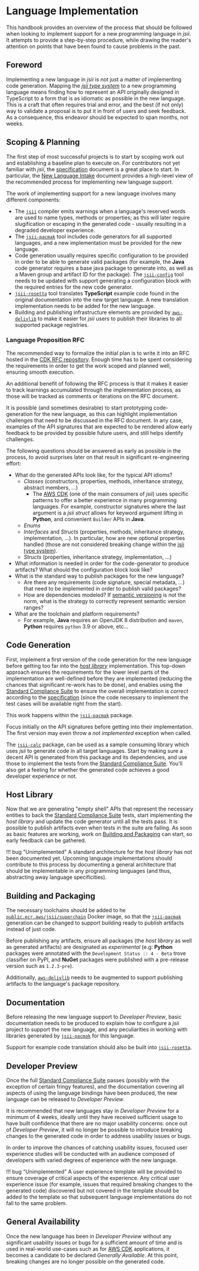 # Language Implementation

This handbook provides an overview of the process that should be followed when looking to implement support for a new
programming language in _jsii_. It attempts to provide a step-by-step procedure, while drawing the reader's attention on
points that have been found to cause problems in the past.

## Foreword

Implementing a new language in _jsii_ is not just a matter of implementing code generation. Mapping the _[jsii type
system]_ to a new programming language means finding how to represent an API originally designed in TypeScript to a form
that is as idiomatic as possible in the new language. This is a craft that often requires trial and error, and the best
(if not only) way to validate a proposal is to put it in front of users and seek feedback. As a consequence, this
endeavor should be expected to span months, not weeks.

## Scoping & Planning

The first step of most successful projects is to start by scoping work out and establishing a baseline plan to execute
on. For contributors not yet familiar with _jsii_, the [specification] document is a great place to start. In
particular, the [New Language Intake] document provides a high-level view of the recommended process for implementing
new language support.

The work of implementing support for a new language involves many different components:

- The [`jsii`] compiler emits warnings when a language's reserved words are used to name types, methods or properties;
  as this will later require slugification or escaping in the generated code - usually resulting in a degraded developer
  experience.
- The [`jsii-pacmak`] tool includes code generators for all supported languages, and a new implementation must be
  provided for the new language.
- Code generation usually requires specific configuration to be provided in order to be able to generate valid packages
  (for example, the **Java** code generator requires a base java package to generate into, as well as a Maven group and
  artifact ID for the package). The [`jsii-config`] tool needs to be updated with support generating a configuration
  block with the required entries for the new code generator.
- [`jsii-rosetta`] tool translates **TypeScript** example code found in the original documentation into the new target
  language. A new translation implementation needs to be added for the new language.
- Building and publishing infrastructure elements are provided by [`aws-delivlib`] to make it easier for _jsii_ users to
  publish their libraries to all supported package registries.

### Language Proposition RFC

The recommended way to formalize the initial plan is to write it into an RFC hosted in the [CDK RFC repository]. Enough
time has to be spent considering the requirements in order to get the work scoped and planned well, ensuring smooth
execution.

An additional benefit of following the RFC process is that it makes it easier to track learnings accumulated through the
implementation process, as those will be tracked as comments or iterations on the RFC document.

It is possible (and sometimes desirable) to start prototyping code-generation for the new language, as this can
highlight implementation challenges that need to be discussed in the RFC document. In any case, examples of the API
signatures that are expected to be rendered allow early feedback to be provided by possible future users, and still
helps identify challenges.

The following questions should be answered as early as possible in the process, to avoid surprises later on that result
in significant re-engineering effort:

- What do the generated APIs look like, for the typical API idioms?
  - _Classes_ (constructors, properties, methods, inheritance strategy, abstract members, ...)
    - The [AWS CDK] (one of the main consumers of _jsii_) uses specific patterns to offer a better experience in many
      programming languages. For example, constructor signatures where the last argument is a _jsii struct_ allows for
      keyword argument lifting in **Python**, and convenient `Builder` APIs in **Java**.
  - _Enums_
  - _Interfaces_ and _Structs_ (properties, methods, inheritance strategy, implementation, ...). In particular, how are
    new optional properties handled (those are not considered breaking change within the [jsii type system]).
  - _Structs_ (properties, inheritance strategy, implementation, ...)
- What information is needed in order for the code-generator to produce artifacts? What should the configuration block
  look like?
- What is the standard way to publish packages for the new language?
  - Are there any requirements (code signature, special metadata, ...) that need to be implemented in order to publish
    valid packages?
  - How are dependencies modeled? If [semantic versioning] is not the norm, what is the strategy to correctly represent
    semantic version ranges?
- What are the toolchain and platform requirements?
  - For example, **Java** requires an OpenJDK 8 distribution and `maven`, **Python** requires `python` 3.9 or above,
    etc...

## Code Generation

First, implement a first version of the code generation for the new language before getting too far into the
_[host library](#host-library)_ implementation. This top-down approach ensures the requirements for the lower level
parts of the implementation are well-defined before they are implemented (reducing the chances that significant re-work
has to be done), and enables using the [Standard Compliance Suite] to ensure the overall implementation is _correct_
according to the [specification] (since the code necessary to implement the test cases will be available right from the
start).

This work happens within the [`jsii-pacmak`] package.

Focus initially on the API signatures before getting into their implementation. The first version may even throw a _not
implemented_ exception when called.

The [`jsii-calc`] package, can be used as a sample consuming library which uses _jsii_ to generate code in all target
languages. Start by making sure a decent API is generated from this package and its dependencies, and use those to
implement the tests from the [Standard Compliance Suite]. You'll also get a feeling for whether the generated code
achieves a good developer experience or not.

## Host Library

Now that we are generating "empty shell" APIs that represent the necessary entities to back the [Standard Compliance
Suite] tests, start implementing the _host library_ and update the code generator until all the tests pass. It is
possible to publish artifacts even when tests in the suite are failing. As soon as basic features are working, work on
[Building and Packaging](#building-and-packaging) can start, so early feedback can be gathered.

!!! bug "Unimplemented"
    A standard architecture for the _host library_ has not been documented yet. Upcoming language implementations should
    contribute to this process by documenting a general architecture that should be implementable in any programming
    languages (and thus, abstracting away language specificities).

## Building and Packaging

The necessary toolchains should be added to he [`public.ecr.aws/jsii/superchain`] Docker image, so that the
[`jsii-pacmak`] generation can be changed to support building ready to publish artifacts instead of just code.

Before publishing any artifacts, ensure all packages (the _host library_ as well as generated artifacts) are designated
as _experimental_ (e.g: **Python** packages were annotated with the `Development Status :: 4 - Beta` trove classifier on
PyPI, and **NuGet** packages were published with a pre-release version such as `1.2.3-pre`).

Additionally, [`aws-delivlib`] needs to be augmented to support publishing artifacts to the language's package
repository.

## Documentation

Before releasing the new language support to _Developer Preview_, basic documentation needs to be produced to explain
how to configure a _jsii_ project to support the new language, and any peculiarities in working with libraries generated
by [`jsii-pacmak`] for this language.

Support for example code translation should also be built into [`jsii-rosetta`].

## Developer Preview

Once the full [Standard Compliance Suite] passes (possibly with the exception of certain fringy features), and the
documentation covering all aspects of using the language bindings have been produced, the new language can be released
to _Developer Preview_.

It is recommended that new languages stay in _Developer Preview_ for a minimum of 4 weeks, ideally until they have
received sufficient usage to have built confidence that there are no major usability concerns: once out of _Developer
Preview_, it will no longer be possible to introduce breaking changes to the generated code in order to address
usability issues or bugs.

In order to improve the chances of catching usability issues, focused user experience studies will be conducted with an
audience composed of developers with varied degrees of experience with the new language.

!!! bug "Unimplemented"
    A user experience template will be provided to ensure coverage of critical aspects of the experience. Any critical
    user experience issue (for example, issues that required breaking changes to the generated code) discovered but not
    covered in the template should be added to the template so that subsequent language implementations do not fall to
    the same problem.

## General Availability

Once the new language has been in _Developer Preview_ without any significant usability issues or bugs for a sufficient
amount of time and is used in real-world use-cases such as for [AWS CDK] applications, it becomes a candidate to be
declared _Generally Available_. At this point, breaking changes are no longer possible on the generated code.

<!-- ######################### External References ######################### -->

[jsii type system]: ../../specification/2-type-system.md
[specification]: ../../specification/1-introduction.md
[new language intake]: ../../specification/5-new-language-intake.md
[cdk rfc repository]: https://github.com/awslabs/aws-cdk-rfcs#readme
[`jsii`]: ../../packages/jsii
[`jsii-calc`]: ../../packages/jsii-calc
[`jsii-config`]: ../../packages/jsii-config
[`jsii-pacmak`]: ../../packages/jsii-pacmak
[`jsii-rosetta`]: https://github.com/aws/jsii-rosetta
[standard compliance suite]: ../../specification/4-standard-compliance-suite.md
[`public.ecr.aws/jsii/superchain`]: https://github.com/aws/jsii-superchain
[`aws-delivlib`]: https://github.com/awslabs/aws-delivlib
[aws cdk]: https://github.com/aws/aws-cdk
[semantic versioning]: https://semver.org
